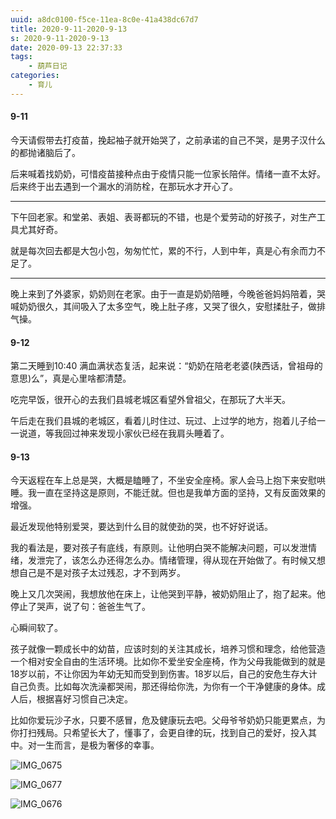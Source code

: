 ```yaml
---
uuid: a8dc0100-f5ce-11ea-8c0e-41a438dc67d7
title: 2020-9-11-2020-9-13
s: 2020-9-11-2020-9-13
date: 2020-09-13 22:37:33
tags:
	- 葫芦日记
categories:
	- 育儿
---
```




#### 9-11

今天请假带去打疫苗，挽起袖子就开始哭了，之前承诺的自己不哭，是男子汉什么的都抛诸脑后了。

后来喊着找奶奶，可惜疫苗接种点由于疫情只能一位家长陪伴。情绪一直不太好。后来终于出去遇到一个漏水的消防栓，在那玩水才开心了。

---



下午回老家。和堂弟、表姐、表哥都玩的不错，也是个爱劳动的好孩子，对生产工具尤其好奇。

就是每次回去都是大包小包，匆匆忙忙，累的不行，人到中年，真是心有余而力不足了。

---



晚上来到了外婆家，奶奶则在老家。由于一直是奶奶陪睡，今晚爸爸妈妈陪着，哭喊奶奶很久，其间吸入了太多空气，晚上肚子疼，又哭了很久，安慰揉肚子，做排气操。



#### 9-12

第二天睡到10:40 满血满状态复活，起来说：“奶奶在陪老老婆(陕西话，曾祖母的意思)么”，真是心里啥都清楚。

吃完早饭，很开心的去我们县城老城区看望外曾祖父，在那玩了大半天。

午后走在我们县城的老城区，看着儿时住过、玩过、上过学的地方，抱着儿子给一一说道，等我回过神来发现小家伙已经在我肩头睡着了。



#### 9-13

今天返程在车上总是哭，大概是瞌睡了，不坐安全座椅。家人会马上抱下来安慰哄睡。我一直在坚持这是原则，不能迁就。但也是我单方面的坚持，又有反面效果的增强。

最近发现他特别爱哭，要达到什么目的就使劲的哭，也不好好说话。

我的看法是，要对孩子有底线，有原则。让他明白哭不能解决问题，可以发泄情绪，发泄完了，该怎么办还得怎么办。情绪管理，得从现在开始做了。有时候又想想自己是不是对孩子太过残忍，才不到两岁。

晚上又几次哭闹，我想放他在床上，让他哭到平静，被奶奶阻止了，抱了起来。他停止了哭声，说了句：爸爸生气了。

心瞬间软了。

孩子就像一颗成长中的幼苗，应该时刻的关注其成长，培养习惯和理念，给他营造一个相对安全自由的生活环境。比如你不爱坐安全座椅，作为父母我能做到的就是18岁以前，不让你因为年幼无知而受到到伤害。18岁以后，自己的安危生存大计自己负责。比如每次洗澡都哭闹，那还得给你洗，为你有一个干净健康的身体。成人后，根据喜好习惯自己决定。

比如你爱玩沙子水，只要不感冒，危及健康玩去吧。父母爷爷奶奶只能更累点，为你打扫残局。只希望长大了，懂事了，会更自律的玩，找到自己的爱好，投入其中。对一生而言，是极为奢侈的幸事。



![IMG_0675](http://beiming-public.liupei.xin/typora-images/2020-9-11-2020-9-13/IMG_0675.jpg)



![IMG_0677](http://beiming-public.liupei.xin/typora-images/2020-9-11-2020-9-13/IMG_0677.jpg)



![IMG_0676](http://beiming-public.liupei.xin/typora-images/2020-9-11-2020-9-13/IMG_0676.jpg)

